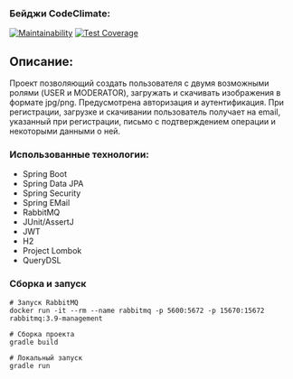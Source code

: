 ### Бейджи CodeClimate:
[![Maintainability](https://api.codeclimate.com/v1/badges/56ad8a0c2aa86a03f993/maintainability)](https://codeclimate.com/github/melnikowww/testTask/maintainability)
[![Test Coverage](https://api.codeclimate.com/v1/badges/56ad8a0c2aa86a03f993/test_coverage)](https://codeclimate.com/github/melnikowww/testTask/test_coverage)
## Описание:
Проект позволяющий создать пользователя с двумя возможными ролями (USER и MODERATOR), загружать и скачивать изображения 
в формате jpg/png. Предусмотрена авторизация и аутентификация. При регистрации, загрузке и скачивании пользователь 
получает на email, указанный при регистрации, письмо с подтверждением операции и некоторыми данными о ней. 
### Использованные технологии:
* Spring Boot 
* Spring Data JPA
* Spring Security
* Spring EMail
* RabbitMQ
* JUnit/AssertJ
* JWT
* H2 
* Project Lombok
* QueryDSL
### Сборка и запуск
```
# Запуск RabbitMQ
docker run -it --rm --name rabbitmq -p 5600:5672 -p 15670:15672 rabbitmq:3.9-management

# Сборка проекта
gradle build

# Локальный запуск
gradle run
```
